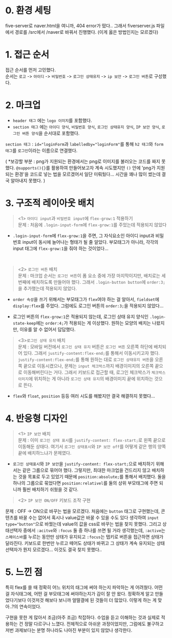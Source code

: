 # 0. 환경 세팅
five-server로 naver.html을 여니까, 404 error가 떴다.. 그래서 fiverserver.js 파일에서 경로를 /src에서 /naver로 바꿔서 진행했다. (이게 옳은 방법인지는 모르겠다) 

# 1. 접근 순서
접근 순서를 먼저 고민했다.  
순서는 ```로고``` -> ```아이디``` -> ```비밀번호``` -> ```로그인 상태유지```
-> ```ip 보안``` -> ```로그인 버튼```로 구성했다.  


# 2. 마크업
* ```header 태그``` 에는 ```logo 이미지```를 포함했다.
* ```section 태그``` 에는 ```아이디 양식```, ```비밀번호 양식```, ```로그인 상태유지 양식```, ```IP 보안 양식```, ```로그인 버튼 양식```을 순서대로 포함했다.    

```section 태그```  : ```id="loginForm```과 ```labelledby="loginForm"```를 통해 ```h2 태그```와 ```form 태그```를 ```로그인```이라는 이름으로 연결했다. 

( *보강할 부분 : png가 지원되는 환경에서는 png로 이미지를 불러오는 코드를 짜지 못했다. ```@supports(){}```를 활용하여 만들어보고자 계속 시도했지만 ```()``` 안에 'png가 지원되는 환경'을 코드로 넣는 법을 모르겠어서 일단 미뤄뒀다... 시간을 꽤나 많이 썼는데 결국 알아내지 못했다. )

# 3. 구조적 레이아웃 배치
> <1> ```아이디 input```과 ```비밀번호 input```에 ```flex-grow:1``` 적용하기  
문제 : 처음에 ```.login-input-form```에 ```flex-grow:1```를 주었는데 적용되지 않았다  

* ```.login-input-form```에 ```flex-grow:1```을 주면, 그 자식요소인 아이디 input과 비밀번호 input이 동시에 늘어나는 형태가 될 줄 알았다. 부모태그가 아니라, 각각의 input 태그에 ```flex-grow:1```을 줘야 하는 것이었다...
<br>

> <2> ```로그인 버튼``` 배치  
문제 : 마크업 순서는 ```로그인 버튼```이 폼 요소 중에 가장 마지막이지만, 배치로는 세번째에 배치하도록 만들어야 했다. 그래서 ```.login-button button```에 ```order:3;```을 추가했는데 적용되지 않았다.   

* ```order 속성```을 쓰기 위해서는 부모태그가 ```flex```여야 하는 걸 알아서, ```fieldset```에 ```display:flex```를 주었다. 그럼에도 로그인 버튼의 ```order:3;```을 적용되지 않았다...

* 로그인 버튼의 ```flex-grow:1```은 적용되지 않는데, 로그인 상태 유지 양식인 ```.login-state-keep```에는 ```order:4;```가 적용되는 게 이상했다. 원하는 모양의 배치는 나왔지만, 이유를 알 수 없어서 답답했다.<br>


> <3>```로그인 상태 유지``` 배치  
문제 : 모바일 버전에서 ```로그인 상태 유지``` 버튼은 ```로그인 버튼``` 오른쪽 하단에 배치되어 있다. 그래서 ```justify-content:flex-end;```를 통해서 이동시키고자 했다. ```justify-content:flex-end;```를 통해 원하는 대로  ```로그인 상태유지 버튼```을 오른쪽 끝으로 이동시켰으나, 문제는 ```input 체크박스```까지 배경이미지의 오른쪽 끝으로 이동해버린다는 거다. 그래서 키보드로 접근할 때, 로그인 체크박스가 ```체크박스 이미지```에 위치하는 게 아니라 ```로그인 상태 유지```의 배경이미지 끝에 위치하는 것으로 뜬다. 

- ```flex```와 ```float```, ```position``` 등등 여러 시도를 해봤지만 결국 해결하지 못했다...<br>


# 4. 반응형 디자인
> <1> ```IP 보안``` 배치  
문제 : 이미 ```로그인 상태 표시```를 ```justify-content: flex-start;```로 왼쪽 끝으로 이동해둔 상태다. 여기서 ```로그인 상태표시```와 ```IP 보안 off```를 어떻게 같은 행의 양쪽 끝에 배치하느냐가 문제였다.
* ```로그인 상태표시```와 ```IP 보안```을 ```justify-content: flex-start;```으로 배치하기 위해서는 같은 그룹으로 묶어야 했다. 그렇지만, 최대한 마크업을 건드리지 않고 배치하는 것을 목표로 두고 있었기 때문에 ```position:absolute;```를 통해서 배치했다. 둘을 하나의 그룹으로 묶었다면 ```position:relativel```를 둘의 상위 부모태그에 주면 되니까 훨씬 배치하기 쉬웠을 것 같다.<br>   


><2> ```IP 보안 ON/OFF``` 키보드 조작 구현  

문제 : OFF -> ON으로 바꾸는 법을 모르겠다. 처음에는 ```button``` 태그로 구현했는데, 콘텐츠를 바꿀 수는 없어서 혹시나 value값은 바꿀 수 있을 수도 있다 생각하여 ```input type="button"```으로 바꿨는데 value의 값을 css로 바꾸는 법을 찾지 못했다. 그리고 상태선택자 중에서 ```:acitve```와 ```:focus``` 둘 중 하나를 쓰면 될 거라 생각했는데, ```:active```는 ```스페이스바```를 누르는 동안만 상태가 유지되고 ```:focus```는 탭키로 버튼을 접근하면 상태가 달라진다. 키보드로 한번만 누르고 떼어도 상태가 바뀌고 그 상태가 계속 유지되는 상태선택자가 뭔지 모르겠다... 이것도 결국 찾지 못했다..


# 5. 느낀 점
특히 flex를 쓸 때 정확히 어느 위치의 태그에 써야 하는지 파악하는 게 어려웠다. 어떤 걸 자식태그에, 어떤 걸 부모태그에 써야하는지가 감이 잘 안 왔다. 정확하게 알고 만들었다기보다 이것저것 해보다 보니까 얼떨결에 된 것들이 더 많았다. 이렇게 하는 게 맞아..?의 연속이었다. 

구현을 못한 게 많아서 조금(아주 조금) 착잡하다. 수업을 듣고 이해하는 것과 실제로 적용하는 건 정말 다르구나 느꼈다. 전체적으로 아쉬운 과정이었지만, 그럼에도 불구하고 저번 과제보다는 분명 하나라도 나아진 부분이 있지 않았나 생각한다. 























